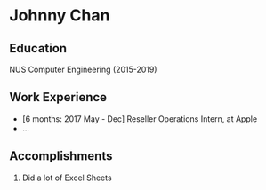# Johnny Chan
## Education

NUS Computer Engineering (2015-2019)

## Work Experience

* [6 months: 2017 May - Dec] Reseller Operations Intern, at Apple
* ...

## Accomplishments

1. Did a lot of Excel Sheets